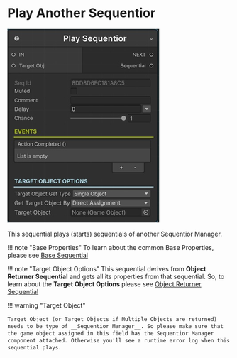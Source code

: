 # Play Another Sequentior

![Play Another Sequentior Sequential](../../img/sequential_playsequentior.jpg)

This sequential plays (starts) sequentials of another Sequentior Manager.


!!! note "Base Properties"
    To learn about the common Base Properties, please see [Base Sequential](../sequential_base.md)

!!! note "Target Object Options"
    This sequential derives from __Object Returner Sequential__ and gets all its properties from that sequential. So, to learn about the __Target Object Options__ please see [Object Returner Sequential](../sequential_objectreturner.md)



!!! warning "Target Object"
 
    Target Object (or Target Objects if Multiple Objects are returned) needs to be type of __Sequentior Manager__. So please make sure that the game object assigned in this field has the Sequentior Manager component attached. Otherwise you'll see a runtime error log when this sequential plays. 